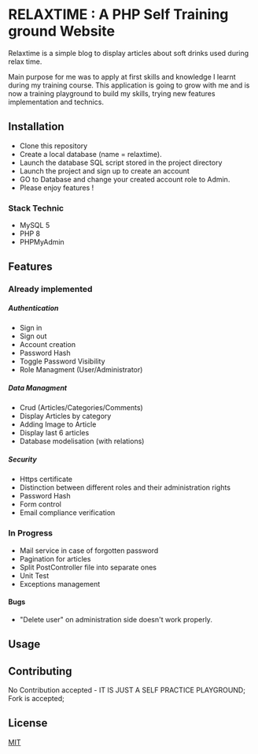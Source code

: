 # RELAXTIME : A PHP Self Training ground Website

Relaxtime is a simple blog to display articles about soft drinks used during relax time.

Main purpose for me was to apply at first skills and knowledge I learnt during my training course. This application is going to grow with me and is now a training playground to build my skills, trying new features implementation and technics.

## Installation

- Clone this repository
- Create a local database (name = relaxtime).
- Launch the database SQL script stored in the project directory
- Launch the project and sign up to create an account
- GO to Database and change your created account role to Admin.
- Please enjoy features !

### Stack Technic
- MySQL 5
- PHP 8
- PHPMyAdmin

## Features

### Already implemented
##### Authentication 
- Sign in
- Sign out
- Account creation
- Password Hash
- Toggle Password Visibility
- Role Managment (User/Administrator)

##### Data Managment
- Crud (Articles/Categories/Comments)
- Display Articles by category
- Adding Image to Article
- Display last 6 articles
- Database modelisation (with relations)

##### Security
- Https certificate
- Distinction between different roles and their administration rights
- Password Hash
- Form control
- Email compliance verification

### In Progress
- Mail service in case of forgotten password
- Pagination for articles
- Split PostController file into separate ones
- Unit Test
- Exceptions management

#### Bugs
- "Delete user" on administration side doesn't work properly.

## Usage


## Contributing

No Contribution accepted - IT IS JUST A SELF PRACTICE PLAYGROUND;
Fork is accepted;

## License

[MIT](https://choosealicense.com/licenses/mit/)
